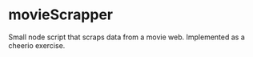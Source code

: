 # movieScrapper
Small node script that scraps data from a movie web. Implemented as a cheerio exercise.
